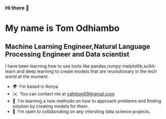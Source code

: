 ### Hi there 👋

My name is Tom Odhiambo
====================================================================================================================================

Machine Learning Engineer,Natural Language Processing Engineer and Data scientist
--------------------------------------------

I have been learning how to use tools like pandas,numpy matplotlib,scikit-learn and deep learning to create models that are revolutionary in the tech world at the moment.

*   🌍  I'm based in Kenya
*   ✉️  You can contact me at [odhitom09@gmail.com](mailto:odhitom09@gmail.com)
*   🧠  I'm learning a new methods on how to approach problems and finding solution by creating models for them.
*   🤝  I'm open to collaborating on any intersting data science projects. 

